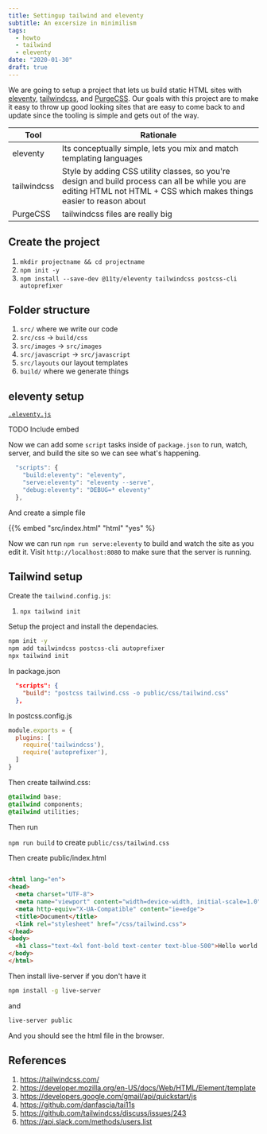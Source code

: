 ```yaml
---
title: Settingup tailwind and eleventy
subtitle: An excersize in minimilism
tags:
  - howto
  - tailwind
  - eleventy
date: "2020-01-30"
draft: true
---
```


We are going to setup a project that lets us build static HTML sites with [eleventy](https://www.11ty.dev/), [tailwindcss](https://tailwindcss.com/), and [PurgeCSS](https://purgecss.com/). Our goals with this project are to make it easy to throw up good looking sites that are easy to come back to and update since the tooling is simple and gets out of the way.


| Tool | Rationale |
| ---- | --------- |
| eleventy | Its conceptually simple, lets you mix and match templating languages |
| tailwindcss | Style by adding CSS utility classes, so you're design and build process can all be while you are editing HTML not HTML + CSS which makes things easier to reason about |
| PurgeCSS | tailwindcss files are really big |

## Create the project

1. `mkdir projectname && cd projectname`
2. `npm init -y`
3. `npm install --save-dev @11ty/eleventy tailwindcss postcss-cli autoprefixer`

## Folder structure

1. `src/` where we write our code
2. `src/css` -> `build/css`
3. `src/images` -> `src/images`
4. `src/javascript` -> `src/javascript`
5. `src/layouts` our layout templates
6. `build/` where we generate things

## eleventy setup

[`.eleventy.js`](./.eleventy.js)

TODO Include embed

Now we can add some `script` tasks inside of `package.json` to run, watch, server, and build the site so we can see what's happening.

```js
  "scripts": {
    "build:eleventy": "eleventy",
    "serve:eleventy": "eleventy --serve",
    "debug:eleventy": "DEBUG=* eleventy"
  },
```

And create a simple file

{{% embed "src/index.html" "html" "yes" %}


Now we can run `npm run serve:eleventy` to build and watch the site as you edit it. Visit `http://localhost:8080` to make sure that the server is running.


## Tailwind setup

Create the `tailwind.config.js`:

1. `npx tailwind init`


Setup the project and install the dependacies.

```bash
npm init -y
npm add tailwindcss postcss-cli autoprefixer 
npx tailwind init
```

In package.json
```json
  "scripts": {
    "build": "postcss tailwind.css -o public/css/tailwind.css"
  },
```

In postcss.config.js

```javascript
module.exports = {
  plugins: [
    require('tailwindcss'),
    require('autoprefixer'),
  ]
}
```

Then create tailwind.css:

```css
@tailwind base;
@tailwind components;
@tailwind utilities;
```

Then run

`npm run build` to create `public/css/tailwind.css`

Then create public/index.html

```html
 
<html lang="en">
<head>
  <meta charset="UTF-8">
  <meta name="viewport" content="width=device-width, initial-scale=1.0">
  <meta http-equiv="X-UA-Compatible" content="ie=edge">
  <title>Document</title>
  <link rel="stylesheet" href="/css/tailwind.css">
</head>
<body>
  <h1 class="text-4xl font-bold text-center text-blue-500">Hello world!</h1>
</body>
</html>
```

Then install live-server if you don't have it

```bash
npm install -g live-server
```
and

```bash
live-server public
```

And you should see the html file in the browser.


## References

1. https://tailwindcss.com/
1. https://developer.mozilla.org/en-US/docs/Web/HTML/Element/template
1. https://developers.google.com/gmail/api/quickstart/js
1. https://github.com/danfascia/tai11s
1. https://github.com/tailwindcss/discuss/issues/243
1. https://api.slack.com/methods/users.list
